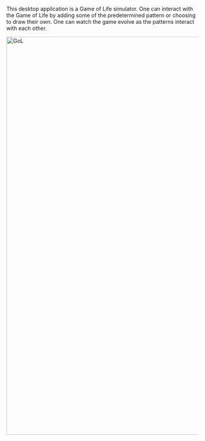 This desktop application is a Game of Life simulator. One can interact with the Game of Life by adding some of the predetermined pattern or choosing to draw their own. One can watch the game evolve as the patterns interact with each other.

<img width="1044" alt="GoL" src="https://user-images.githubusercontent.com/40139950/149685491-09fcd0dd-6712-45a9-a8c3-3846c1486ed8.png">
